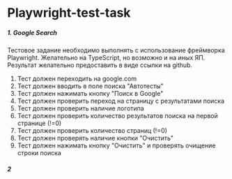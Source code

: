 # Playwright-test-task

##### 1. Google Search

Тестовое задание необходимо выполнять с использование фреймворка Playwright. Желательно на TypeScript, но возможно и на иных ЯП.
Результат желательно предоставить в виде ссылки на github.

1. Тест должен переходить на google.com
2. Тест должен вводить в поле поиска "Автотесты"
3. Тест должен нажимать кнопку "Поиск в Google"
4. Тест должен проверить переход на страницу с результатами поиска
5. Тест должен проверить наличие логотипа
6. Тест должен проверить количество результатов поиска на первой странице (!=0)
7. Тест должен проверить количество страниц (!=0)
8. Тест должен проверять наличие кнопки "Очистить"
9. Тест должен нажимать кнопку "Очистить" и проверять очищение строки поиска

##### 2

